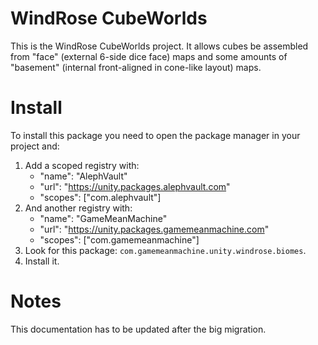 # WindRose CubeWorlds

This is the WindRose CubeWorlds project. It allows cubes be assembled from "face" (external 6-side dice face) maps and some amounts of "basement" (internal front-aligned in cone-like layout) maps.

# Install
To install this package you need to open the package manager in your project and:

  1. Add a scoped registry with:
     - "name": "AlephVault"
     - "url": "https://unity.packages.alephvault.com"
     - "scopes": ["com.alephvault"]
  2. And another registry with:
     - "name": "GameMeanMachine"
     - "url": "https://unity.packages.gamemeanmachine.com"
     - "scopes": ["com.gamemeanmachine"]
  2. Look for this package: `com.gamemeanmachine.unity.windrose.biomes`.
  3. Install it.

# Notes
This documentation has to be updated after the big migration.
